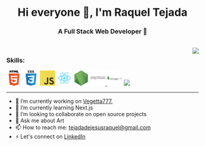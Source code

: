 <h1 align="center">Hi everyone 👋, I'm Raquel Tejada </h1>
<h3 align="center">A Full Stack Web Developer 🙂</h3>

<p><br><img align="right" src="https://assets-global.website-files.com/5e9aa66fd3886aa2b4ec01ca/5fa5462124f6db4a79de1899_webdevelopercoding.gif" /></p>
<h3>Skills:</h3>

<code><img height="40" src="https://raw.githubusercontent.com/github/explore/80688e429a7d4ef2fca1e82350fe8e3517d3494d/topics/html/html.png"></code>
 <code><img height="40" src="https://raw.githubusercontent.com/github/explore/80688e429a7d4ef2fca1e82350fe8e3517d3494d/topics/css/css.png"></code>
<code><img height="40" src="https://raw.githubusercontent.com/github/explore/80688e429a7d4ef2fca1e82350fe8e3517d3494d/topics/javascript/javascript.png"></code>
<code><img height="40" src="https://raw.githubusercontent.com/github/explore/80688e429a7d4ef2fca1e82350fe8e3517d3494d/topics/react/react.png"></code>
<code><img height="40" src="https://raw.githubusercontent.com/github/explore/80688e429a7d4ef2fca1e82350fe8e3517d3494d/topics/nodejs/nodejs.png"></code>
  <a href="https://expressjs.com" target="_blank" rel="noreferrer"> <img src="https://raw.githubusercontent.com/devicons/devicon/master/icons/express/express-original-wordmark.svg" alt="express" width="40" height="40"/> </a> 
 <code><img height="40" src="https://raw.githubusercontent.com/github/explore/80688e429a7d4ef2fca1e82350fe8e3517d3494d/topics/mongodb/mongodb.png"></code>
<code><img height="40" src="https://raw.githubusercontent.com/jmnote/z-icons/master/svg/github.svg"></code>

<hr>

- 🔭 I’m currently working on [Vegetta777.](https://github.com/RaquelTejada/vegetta777-client)
- 🌱 I’m currently learning Next.js
- 👯 I’m looking to collaborate on open source projects
- 💬 Ask me about Art
- 📫 How to reach me: tejadadejesusraquel@gmail.com
- ⚡ Let's connect on [LinkedIn](https://www.linkedin.com/in/raquel-tejada/)
